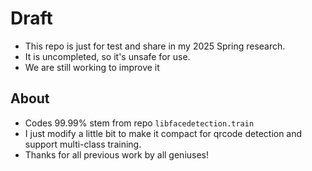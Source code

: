 # Draft

- This repo is just for test and share in my 2025 Spring research.
- It is uncompleted, so it's unsafe for use.
- We are still working to improve it

## About

- Codes 99.99% stem from repo `libfacedetection.train`
- I just modify a little bit to make it compact for qrcode detection and support multi-class training.
- Thanks for all previous work by all geniuses!
